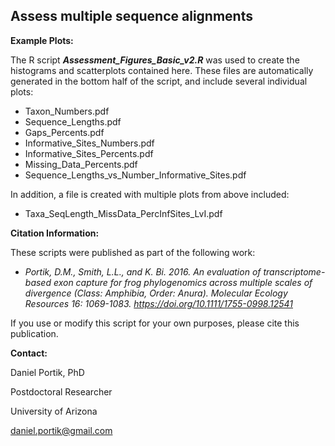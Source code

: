 **Assess multiple sequence alignments**
---------------------------------

**Example Plots:**

The R script ***Assessment_Figures_Basic_v2.R*** was used to create the histograms and scatterplots
contained here. These files are automatically generated in the bottom half of the script, and 
include several individual plots:

+ Taxon_Numbers.pdf
+ Sequence_Lengths.pdf
+ Gaps_Percents.pdf
+ Informative_Sites_Numbers.pdf
+ Informative_Sites_Percents.pdf
+ Missing_Data_Percents.pdf
+ Sequence_Lengths_vs_Number_Informative_Sites.pdf

In addition, a file is created with multiple plots from above included:

+ Taxa_SeqLength_MissData_PercInfSites_LvI.pdf



**Citation Information:**

These scripts were published as part of the following work:

+ *Portik, D.M., Smith, L.L., and K. Bi. 2016. An evaluation of transcriptome-based exon capture for frog phylogenomics across multiple scales of divergence (Class: Amphibia, Order: Anura). Molecular Ecology Resources 16: 1069-1083. https://doi.org/10.1111/1755-0998.12541*

If you use or modify this script for your own purposes, please cite this publication.


**Contact:**

Daniel Portik, PhD

Postdoctoral Researcher

University of Arizona

daniel.portik@gmail.com


